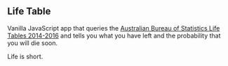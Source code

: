 
Life Table
----------

Vanilla JavaScript app that queries the [Australian Bureau of Statistics Life Tables 2014-2016](http://www.abs.gov.au/AUSSTATS/abs@.nsf/DetailsPage/3302.0.55.0012014-2016?OpenDocument) and tells you what you have left and the probability that you will die soon.

Life is short.

